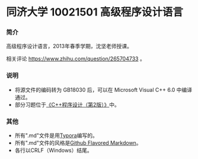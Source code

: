 # 同济大学 10021501 高级程序设计语言

### 简介

高级程序设计语言，2013年春季学期，沈坚老师授课。

相关评论 https://www.zhihu.com/question/265704733 。

### 说明

- 将源文件的编码转为 GB18030 后，可以在 Microsoft Visual C++ 6.0 中编译通过。
- 部分习题位于[《C++程序设计（第2版）》](https://file.zzc.icu/github.com/zzc-tongji/tongji-10021501-high-level-language-programming/C%2B%2B%E7%A8%8B%E5%BA%8F%E8%AE%BE%E8%AE%A1%EF%BC%88%E7%AC%AC2%E7%89%88%EF%BC%89.pdf)中。

### 其他

- 所有".md"文件是用[Typora](http://typora.io/)编写的。
- 所有".md"文件的风格是[Github Flavored Markdown](https://guides.github.com/features/mastering-markdown/#GitHub-flavored-markdown)。
- 各行以CRLF（Windows）结尾。
